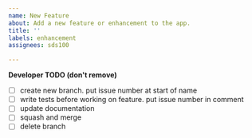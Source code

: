 ```yaml
---
name: New Feature
about: Add a new feature or enhancement to the app.
title: ''
labels: enhancement
assignees: sds100

---
```


**Developer TODO (don't remove)**
- [ ] create new branch. put issue number at start of name
- [ ] write tests before working on feature. put issue number in comment
- [ ] update documentation
- [ ] squash and merge
- [ ] delete branch
